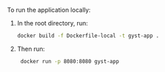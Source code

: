 To run the application locally:
1. In the root directory, run:
   ```bash
   docker build -f Dockerfile-local -t gyst-app .
   ```
2. Then run:
   ```bash
    docker run -p 8080:8080 gyst-app
    ```
